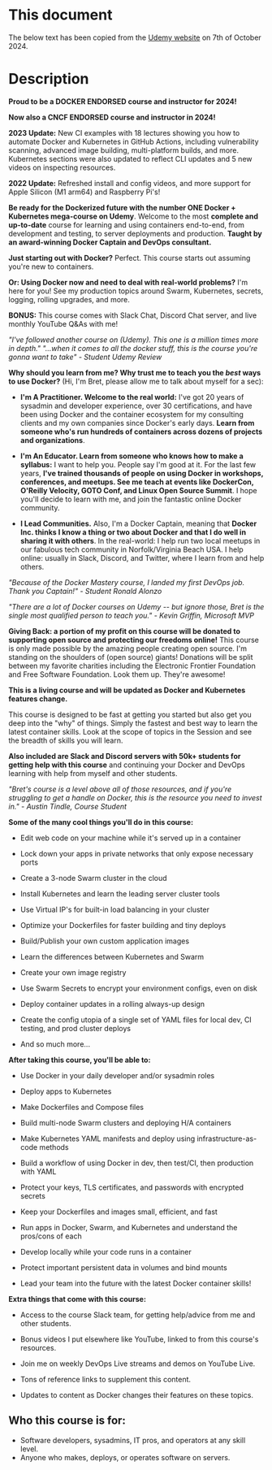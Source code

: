 # This document
The below text has been copied from the [Udemy website](https://www.udemy.com/course/docker-mastery/) on 7th of October 2024.

# Description
**Proud to be a DOCKER ENDORSED course and instructor for 2024!**

**Now also a CNCF ENDORSED course and instructor in 2024!**

**2023 Update:** New CI examples with 18 lectures showing you how to automate Docker and Kubernetes in GitHub Actions, including vulnerability scanning, advanced image building, multi-platform builds, and more. Kubernetes sections were also updated to reflect CLI updates and 5 new videos on inspecting resources.

**2022 Update:** Refreshed install and config videos, and more support for Apple Silicon (M1 arm64) and Raspberry Pi's!

**Be ready for the Dockerized future with the number ONE Docker + Kubernetes mega-course on Udemy**. Welcome to the most  **complete and up-to-date**  course for learning and using containers end-to-end, from development and testing, to server deployments and production.  **Taught by an award-winning Docker Captain and DevOps consultant.**

**Just starting out with Docker?**  Perfect. This course starts out assuming you're new to containers.

**Or: Using Docker now and need to deal with real-world problems?**  I'm here for you! See my production topics around Swarm, Kubernetes, secrets, logging, rolling upgrades, and more.

**BONUS:** This course comes with Slack Chat, Discord Chat server, and live monthly YouTube Q&As with me!

_"I've followed another course on (Udemy). This one is a million times more in depth." "...when it comes to all the docker stuff, this is the course you're gonna want to take" - Student Udemy Review_

**Why should you learn from me? Why trust me to teach you the  _best_  ways to use Docker?** (Hi, I'm Bret, please allow me to talk about myself for a sec):

-   **I'm A Practitioner. Welcome to the real world:**  I've got 20 years of sysadmin and developer experience, over 30 certifications, and have been using Docker and the container ecosystem for my consulting clients and my own companies since Docker's early days.  **Learn from someone who's run hundreds of containers across dozens of projects and organizations**.

-   **I'm An Educator. Learn from someone who knows how to make a syllabus:**  I want to help you. People say I'm good at it. For the last few years,  **I've trained thousands of people on using Docker in workshops, conferences, and meetups. See me teach at events like DockerCon, O'Reilly Velocity, GOTO Conf, and Linux Open Source Summit**. I hope you'll decide to learn with me, and join the fantastic online Docker community.

-   **I Lead Communities.** Also, I'm a Docker Captain, meaning that  **Docker Inc. thinks I know a thing or two about Docker and that I do well in sharing it with others**. In the real-world: I help run two local meetups in our fabulous tech community in Norfolk/Virginia Beach USA. I help online: usually in Slack, Discord, and Twitter, where I learn from and help others.




_"Because of the Docker Mastery course, I landed my first DevOps job. Thank you Captain!" - Student Ronald Alonzo_

_"There are a lot of Docker courses on Udemy -- but ignore those, Bret is the single most qualified person to teach you." - Kevin Griffin, Microsoft MVP_

**Giving Back: a portion of my profit on this course will be donated to supporting open source and protecting our freedoms online!** This course is only made possible by the amazing people creating open source. I'm standing on the shoulders of (open source) giants! Donations will be split between my favorite charities including the Electronic Frontier Foundation and Free Software Foundation. Look them up. They're awesome!  

**This is a living course and will be updated as Docker and Kubernetes features change.**

This course is designed to be fast at getting you started but also get you deep into the "why" of things. Simply the fastest and best way to learn the latest container skills. Look at the scope of topics in the Session and see the breadth of skills you will learn.

**Also included are Slack and Discord servers with 50k+ students for getting help with this course**  and continuing your Docker and DevOps learning with help from myself and other students.

_"Bret's course is a level above all of those resources, and if you're struggling to get a handle on Docker, this is the resource you need to invest in." - Austin Tindle, Course Student_  

**Some of the many cool things you'll do in this course:**

-   Edit web code on your machine while it's served up in a container

-   Lock down your apps in private networks that only expose necessary ports

-   Create a 3-node Swarm cluster in the cloud

-   Install Kubernetes and learn the leading server cluster tools

-   Use Virtual IP's for built-in load balancing in your cluster

-   Optimize your Dockerfiles for faster building and tiny deploys

-   Build/Publish your own custom application images

-   Learn the differences between Kubernetes and Swarm

-   Create your own image registry

-   Use Swarm Secrets to encrypt your environment configs, even on disk

-   Deploy container updates in a rolling always-up design

-   Create the config utopia of a single set of YAML files for local dev, CI testing, and prod cluster deploys

-   And so much more...


**After taking this course, you'll be able to:**

-   Use Docker in your daily developer and/or sysadmin roles

-   Deploy apps to Kubernetes

-   Make Dockerfiles and Compose files

-   Build multi-node Swarm clusters and deploying H/A containers

-   Make Kubernetes YAML manifests and deploy using infrastructure-as-code methods

-   Build a workflow of using Docker in dev, then test/CI, then production with YAML

-   Protect your keys, TLS certificates, and passwords with encrypted secrets

-   Keep your Dockerfiles and images small, efficient, and fast

-   Run apps in Docker, Swarm, and Kubernetes and understand the pros/cons of each

-   Develop locally while your code runs in a container

-   Protect important persistent data in volumes and bind mounts

-   Lead your team into the future with the latest Docker container skills!


**Extra things that come with this course:**

-   Access to the course Slack team, for getting help/advice from me and other students.

-   Bonus videos I put elsewhere like YouTube, linked to from this course's resources.

-   Join me on weekly DevOps Live streams and demos on YouTube Live.

-   Tons of reference links to supplement this content.

-   Updates to content as Docker changes their features on these topics.


## Who this course is for:

-   Software developers, sysadmins, IT pros, and operators at any skill level.
-   Anyone who makes, deploys, or operates software on servers.